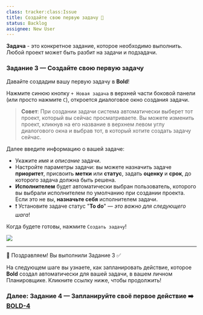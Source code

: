 ```yaml
---
class: tracker:class:Issue
title: Создайте свою первую задачу 📝
status: Backlog
assignee: New User
---
```

**Задача** - это конкретное задание, которое необходимо выполнить. Любой проект может быть разбит на задачи и подзадачи.

### Задание 3 — Создайте свою первую задачу

Давайте создадим вашу первую задачу в **Bold**!

Нажмите синюю кнопку `+ Новая задача` в верхней части боковой панели (или просто нажмите `C`), откроется диалоговое окно создания задачи. 

> **Совет**: При создании задачи система автоматически выберет тот проект, который вы сейчас просматриваете. Вы можете изменить проект, кликнув на его название в верхнем левом углу диалогового окна и выбрав тот, в который хотите создать задачу сейчас.

Далее введите информацию о вашей задаче:

- Укажите *имя* и *описание* задачи.
- Настройте параметры задачи: вы можете назначить задаче **приоритет**, присвоить **метки** или **статус**, задать **оценку** и **срок**, до которого задача должна быть решена.
- **Исполнителем** будет автоматически выбран пользователь, которого вы выбрали исполнителем по умолчанию при создании проекта. Если это не вы, **назначьте себя** исполнителем задачи.
- ❗ Установите задаче статус "**To do**" — *это важно для следующего шага*!

Когда будете готовы, нажмите `Создать задачу`!

![](../files/onboarding-create-issue.gif)

---

🎉 Поздравляем! Вы выполнили Задание 3 ✅

На следующем шаге вы узнаете, как запланировать действие, которое **Bold** создал автоматически для вашей задачи, в вашем личном Планировщике. Кликните ссылку ниже, чтобы продолжить!

### Далее: Задание 4 — Запланируйте своё первое действие ➡️ [BOLD-4](./4.%20Actions.md)
